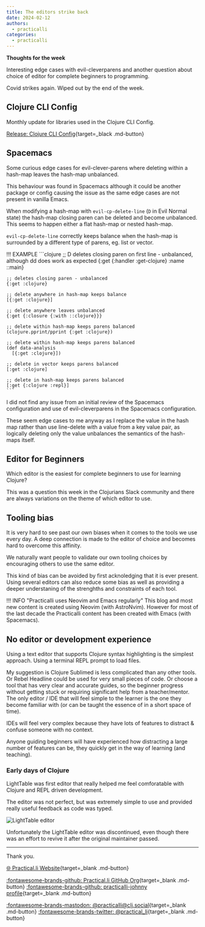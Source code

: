 ```yaml
---
title: The editors strike back
date: 2024-02-12
authors:
  - practicalli
categories:
  - practicalli
---
```


**Thoughts for the week**

Interesting edge cases with evil-cleverparens and another question about choice of editor for complete beginners to programming.

Covid strikes again.  Wiped out by the end of the week.


<!-- more -->

## Clojure CLI Config

Monthly update for libraries used in the Clojure CLI Config.

[Release: Clojure CLI Config](https://github.com/practicalli/clojure-cli-config/releases){target=_black .md-button}


## Spacemacs

Some curious edge cases for evil-clever-parens where deleting within a hash-map leaves the hash-map unbalanced.

This behaviour was found in Spacemacs although it could be another package or config causing the issue as the same edge cases are not present in vanilla Emacs. 

When modifying a hash-map with `evil-cp-delete-line` (`D` in Evil Normal state) the hash-map closing paren can be deleted and become unbalanced.  This seems to happen either a flat hash-map or nested hash-map.

`evil-cp-delete-line` correctly keeps balance when the hash-map is surrounded by a different type of parens, eg. list or vector.  

!!! EXAMPLE
    ```clojure
    ;; D deletes closing paren on first line - unbalanced, although dd does work as expected
    {:get {:handler :get-clojure}
     :name ::main}

    ;; deletes closing paren - unbalanced
    {:get :clojure}

    ;; delete anywhere in hash-map keeps balance
    [{:get :clojure}]

    ;; delete anywhere leaves unbalanced
    {:get {:closure {:with ::clojure}}}

    ;; delete within hash-map keeps parens balanced
    (clojure.pprint/pprint {:get :clojure})

    ;; delete within hash-map keeps parens balanced
    (def data-analysis
      [{:get :clojure}])

    ;; delete in vector keeps parens balanced
    [:get :clojure]

    ;; delete in hash-map keeps parens balanced
    [:get {:clojure :repl}]
    ```

I did not find any issue from an initial review of the Spacemacs configuration and use of evil-cleverparens in the Spacemacs configuration.

These seem edge cases to me anyway as I replace the value in the hash map rather than use line-delete with a value from a key value pair, as logically deleting only the value unbalances the semantics of the hash-maps itself.


## Editor for Beginners

Which editor is the easiest for complete beginners to use for learning Clojure?

This was a question this week in the Clojurians Slack community and there are always variations on the theme of which editor to use.

## Tooling bias

It is very hard to see past our own biases when it comes to the tools we use every day.  A deep connection is made to the editor of choice and becomes hard to overcome this affinity.

We naturally want people to validate our own tooling choices by encouraging others to use the same editor.

This kind of bias can be avoided by first acknoledging that it is ever present.  Using several editors can also reduce some bias as well as providing a deeper understaning of the strenghths and constraints of each tool.

!!! INFO "Practicalli uses Neovim and Emacs regularly"
    This blog and most new content is created using Neovim (with AstroNvim).  However for most of the last decade the Practicalli content has been created with Emacs (with Spacemacs).

## No editor or development experience

Using a text editor that supports Clojure syntax highlighting is the simplest approach.  Using a terminal REPL prompt to load files.

My suggestion is Clojure Sublimed is less complicated than any other tools.  Or Rebel Headline could be used for very small pieces of code.
Or choose a tool that has very clear and accurate guides, so the beginner progress without getting stuck or requiring significant help from a teacher/mentor.
The only editor / IDE that will feel simple to the learner is the one they become familiar with (or can be taught the essence of in a short space of time).

IDEs will feel very complex because they have lots of features to distract & confuse someone with no context.  

Anyone guiding beginners will have experienced how distracting a large number of features can be, they quickly get in the way of learning (and teaching).

### Early days of Clojure

LightTable was first editor that really helped me feel comforatable with Clojure and REPL driven development.

The editor was not perfect, but was extremely simple to use and provided really useful feedback as code was typed.

![LightTable editor](https://github.com/practicalli/graphic-design/blob/live/editors/lighttable/lighttable-screens.png?raw=true)

Unfortunately the LightTable editor was discontinued, even though there was an effort to revive it after the original maintainer passed.

---
Thank you.

[:globe_with_meridians: Practical.li Website](https://practical.li){target=_blank .md-button} 

[:fontawesome-brands-github: Practical.li GitHub Org](https://github.com/practicalli){target=_blank .md-button} 
[:fontawesome-brands-github: practicalli-johnny profile](https://github.com/practicalli-johnny){target=_blank .md-button}

[:fontawesome-brands-mastodon: @practicalli@clj.social](https://clj.social/@practicalli){target=_blank .md-button}
[:fontawesome-brands-twitter: @practical_li](https://twitter.com/practcial_li){target=_blank .md-button}
